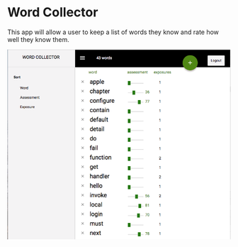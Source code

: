 # Word Collector

This app will allow a user to keep a list of words they know and rate how well they know them.

![Screenshot of Word Collector](/screenshots/words-screen-shot.png?raw=true "Word Collector")

